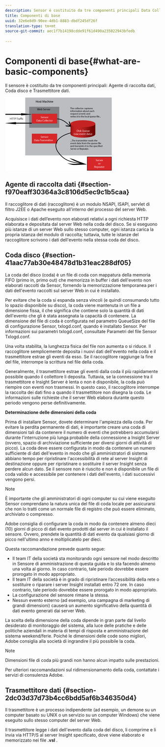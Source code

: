 ```yaml
---
description: Sensor è costituito da tre componenti principali Data Collector, Disk Queue e Data Transmitter.
title: Componenti di base
uuid: 32e6e8d9-90ee-4db1-8883-dbdf245df26f
translation-type: tm+mt
source-git-commit: aec1f7b14198cdde91f61d490a235022943bfedb

---
```



# Componenti di base{#what-are-basic-components}

Il sensore è costituito da tre componenti principali: Agente di raccolta dati, Coda disco e Trasmettitore dati.

![](assets/Visual-Sensor.png)

## Agente di raccolta dati {#section-f970eaff30364a3c8106d5ec9c1b5caa}

Il raccoglitore di dati (raccoglitore) è un modulo NSAPI, ISAPI, servlet di filtro J2EE o Apache eseguito all’interno del processo del server Web.

Acquisisce i dati dell’evento non elaborati relativi a ogni richiesta HTTP elaborata e depositata dal server Web nella coda del disco. Se si eseguono più istanze di un server Web sullo stesso computer, ogni istanza carica la propria istanza del modulo di raccolta; tuttavia, tutte le istanze del raccoglitore scrivono i dati dell&#39;evento nella stessa coda del disco.

## Coda disco {#section-41aac77ab30e48478d1b31eac288df05}

La coda del disco (coda) è un file di coda con mappatura della memoria FIFO (primo in, primo out) che memorizza in buffer i dati dell&#39;evento non elaborati raccolti da Sensor, fornendo la memorizzazione temporanea per i dati dell&#39;evento raccolti sul server Web in cui è installato.

Per evitare che la coda si espanda senza vincoli (e quindi consumando tutto lo spazio disponibile su disco), la coda viene mantenuta in un file a dimensione fissa, il che significa che contiene solo la quantità di dati dell&#39;evento che gli è stata assegnata la capacità di contenere. La dimensione del file di coda è configurata nel parametro QueueSize del file di configurazione Sensor, txlogd.conf, quando è installato Sensor. Per informazioni sui parametri txlogd.conf, consultate Parametri del file Sensor Txlogd.conf.

Una volta stabilita, la lunghezza fisica del file non aumenta o si riduce. Il raccoglitore semplicemente deposita i nuovi dati dell&#39;evento nella coda e il trasmettitore estrae gli eventi da esso. Se il raccoglitore raggiunge la fine del file, interrompe la scrittura nel file della coda.

Generalmente, il trasmettitore estrae gli eventi dalla coda il più rapidamente possibile quando il collettore li deposita. Tuttavia, se la connessione tra il trasmettitore e Insight Server è lenta o non è disponibile, la coda può riempire con eventi non trasmessi. In questo caso, il raccoglitore interrompe la raccolta dei dati fino a quando il trasmettitore non disegna la coda. Le informazioni sulle richieste che il server Web elabora durante questo periodo vengono perse definitivamente.

**Determinazione delle dimensioni della coda**

Prima di installare Sensor, dovete determinare l&#39;ampiezza della coda. Per evitare la perdita permanente di dati, è importante creare una coda di dimensioni tali da contenere il numero di eventi che potrebbero accumularsi durante l&#39;interruzione più lunga probabile della connessione a Insight Server (ovvero, spazio di archiviazione sufficiente per diversi giorni di attività di picco). La coda deve essere configurata in modo da contenere un numero sufficiente di dati dell&#39;evento in modo che gli amministratori di sistema abbiano tempo per ripristinare l&#39;accessibilità di rete al server Insight di destinazione oppure per ripristinare o sostituire il server Insight senza perdere alcun dato. Se il sensore non è riuscito e non è disponibile un file di coda valido e accessibile per contenere i dati dell&#39;evento, i dati successivi vengono persi.

>[!NOTE]
>
>È importante che gli amministratori di ogni computer su cui viene eseguito Sensor comprendano la natura unica del file di coda locale per assicurarsi che non lo tratti come un normale file di registro che può essere eliminato, archiviato o compresso.

Adobe consiglia di configurare la coda in modo da contenere almeno dieci (10) giorni di picco di dati evento prodotti dal server in cui è installato il sensore. Ovvero, prendete la quantità di dati evento da qualsiasi giorno di picco nell&#39;ultimo anno e moltiplicatelo per dieci.

Questa raccomandazione prevede quanto segue:

* Il team IT della società sta monitorando ogni sensore nel modo descritto in Sensore di amministrazione di questa guida e lo sta facendo almeno una volta al giorno. In caso contrario, tale periodo dovrebbe essere prorogato in modo appropriato.
* Il team IT della società è in grado di ripristinare l’accessibilità della rete o sostituire o riparare i server Insight installati entro 72 ore. In caso contrario, tale periodo dovrebbe essere prorogato in modo appropriato.
* La configurazione del sensore rimane la stessa.
* Nessun evento esterno (ad esempio, una campagna di marketing di grandi dimensioni) causerà un aumento significativo della quantità di dati evento generati dai server Web.

La scelta della dimensione della coda dipende in gran parte dal livello desiderato di monitoraggio del sistema, alla luce delle pratiche e delle politiche aziendali in materia di tempi di risposta e amministrazione del sistema weekend/ferie. Poiché le dimensioni delle code sono migliori, Adobe consiglia alla società di ingrandire il più possibile la coda.

>[!NOTE]
>
>Dimensioni file di coda più grandi non hanno alcun impatto sulle prestazioni.

Per ulteriori raccomandazioni sul ridimensionamento della coda, contattate i servizi di consulenza Adobe.

## Trasmettitore dati {#section-2dc03d37d73b4cc6bdd5af6b346350d4}

Il trasmettitore è un processo indipendente (ad esempio, un demone su un computer basato su UNIX o un servizio su un computer Windows) che viene eseguito sullo stesso computer del server Web.

Il trasmettitore legge i dati dell&#39;evento dalla coda del disco, li comprime e li invia via HTTP/S al server Insight specificato, dove viene elaborato e memorizzato nei file **.vsl** .
